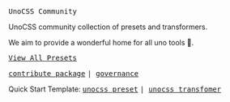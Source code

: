 <samp>UnoCSS Community</samp>

UnoCSS community collection of presets and transformers.

We aim to provide a wonderful home for all uno tools 💜.

[<samp>View All Presets</samp>](https://github.com/unocss-community/.github)

[<samp>contribute package</samp>](https://github.com/unocss-community/.github/blob/main/PACKAGE_CONTRIBUTE.md) <samp> | </samp> [<samp>governance</samp>](https://github.com/unocss-community/.github/blob/main/GOVERNANCE.md)

Quick Start Template: [<samp>unocss preset</samp>](https://github.com/unocss-community/unocss-preset-starter) <samp> | </samp> [<samp>unocss transfomer</samp>](https://github.com/unocss-community/unocss-transformer-starter)